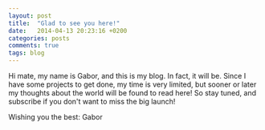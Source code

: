 ```yaml
---
layout: post
title:  "Glad to see you here!"
date:   2014-04-13 20:23:16 +0200
categories: posts
comments: true
tags: blog
---
```

Hi mate, my name is Gabor, and this is my blog. In fact, it will be. Since I have some projects to get done, my time is very limited, but sooner or later my thoughts about the world will be found to read here! So stay tuned, and subscribe if you don't want to miss the big launch!

Wishing you the best:
Gabor